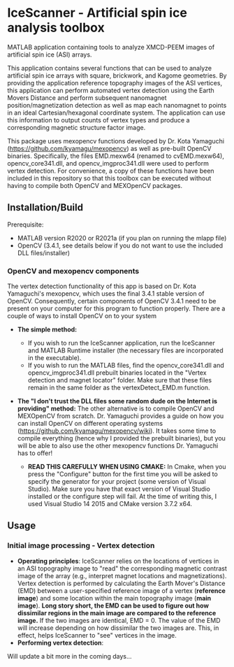# IceScanner - Artificial spin ice analysis toolbox
MATLAB application containing tools to analyze XMCD-PEEM images of artificial spin ice (ASI) arrays.

This application contains several functions that can be used to analyze artificial spin ice arrays with square, brickwork, and Kagome geometries. By providing the application reference topography images of the ASI vertices, this application can perform automated vertex detection using the Earth Movers Distance and perform subsequent nanomagnet position/magnetization detection as well as map each nanomagnet to points in an ideal Cartesian/hexagonal coordinate system. The application can use this information to output counts of vertex types and produce a corresponding magnetic structure factor image.

This package uses mexopencv functions developed by Dr. Kota Yamaguchi (https://github.com/kyamagu/mexopencv) as well as pre-built OpenCV binaries. Specifically, the files EMD.mexw64 (renamed to cvEMD.mexw64), opencv_core341.dll, and opencv_imgproc341.dll were used to perform vertex detection. For convenience, a copy of these functions have been included in this repository so that this toolbox can be executed without having to compile both OpenCV and MEXOpenCV packages.

## Installation/Build
Prerequisite:
- MATLAB version R2020 or R2021a (if you plan on running the mlapp file)
- OpenCV (3.4.1, see details below if you do not want to use the included DLL files/installer)

### OpenCV and mexopencv components
The vertex detection functionality of this app is based on Dr. Kota Yamaguchi's mexopencv, which uses the final 3.4.1 stable version of OpenCV. Consequently, certain components of OpenCV 3.4.1 need to be present on your computer for this program to function properly. There are a couple of ways to install OpenCV on to your system

- **The simple method:** 
  - If you wish to run the IceScanner application, run the IceScanner and MATLAB Runtime installer (the necessary files are incorporated in the executable). 
  - If you wish to run the MATLAB files, find the opencv_core341.dll and opencv_imgproc341.dll prebuilt binaries located in the "Vertex detection and magnet locator" folder. Make sure that these files remain in the same folder as the vertexDetect_EMD.m function.

- **The "I don't trust the DLL files some random dude on the Internet is providing" method:** The other alternative is to compile OpenCV and MEXOpenCV from scratch. Dr. Yamaguchi provides a guide on how you can install OpenCV on different operating systems (https://github.com/kyamagu/mexopencv/wiki). It takes some time to compile everything (hence why I provided the prebuilt binaries), but you will be able to also use the other mexopencv functions Dr. Yamaguchi has to offer! 

  - **READ THIS CAREFULLY WHEN USING CMAKE:** In Cmake, when you press the "Configure" button for the first time you will be asked to specify the generator for your project (some version of Visual Studio). Make sure you have that exact version of Visual Studio installed or the configure step will fail. At the time of writing this, I used Visual Studio 14 2015 and CMake version 3.7.2 x64.

## Usage
### Initial image processing - Vertex detection
- **Operating principles**: IceScanner relies on the locations of vertices in an ASI topography image to "read" the corresponding magnetic contrast image of the array (e.g., interpret magnet locations and magnetizations). Vertex detection is performed by calculating the Earth Mover's Distance (EMD) between a user-specified reference image of a vertex (**reference image**) and some location within the main topography image (**main image**). **Long story short, the EMD can be used to figure out how dissimilar regions in the main image are compared to the reference image.** If the two images are identical, EMD = 0. The value of the EMD will increase depending on how dissimilar the two images are. This, in effect, helps IceScanner to "see" vertices in the image.
- **Performing vertex detection**: 


Will update a bit more in the coming days...
